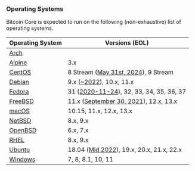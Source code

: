 ### Operating Systems

Bitcoin Core is expected to run on the following (non-exhaustive) list of operating systems.

| Operating System | Versions (EOL) |
| --- | --- |
| [Arch](https://www.archlinux.org) | |
| [Alpine](https://alpinelinux.org) | 3.x |
| [CentOS](https://www.centos.org) | 8 Stream ([May 31st, 2024](https://www.centos.org/centos-stream/)), 9 Stream |
| [Debian](https://www.debian.org) | 9.x ([~2022](https://wiki.debian.org/DebianReleases#Production_Releases)), 10.x, 11.x |
| [Fedora](https://getfedora.org) | 31 ([2020-11-24](https://fedoraproject.org/wiki/Releases/HistoricalSchedules)), 32, 33, 34, 35, 36, 37 |
| [FreeBSD](https://www.freebsd.org) | 11.x ([September 30, 2021](https://www.freebsd.org/security/)), 12.x, 13.x |
| [macOS](https://www.apple.com/au/macos) | 10.15, 11.x, 12.x, 13.x |
| [NetBSD](https://www.netbsd.org) | 8.x, 9.x |
| [OpenBSD](https://www.openbsd.org) | 6.x, 7.x |
| [RHEL](https://www.redhat.com/en/technologies/linux-platforms/enterprise-linux) | 8.x, 9.x |
| [Ubuntu](https://www.ubuntu.com) | 18.04 ([Mid 2022](https://ubuntu.com/about/release-cycle)), 19.x, 20.x, 21.x, 22.x |
| [Windows](https://developer.microsoft.com/en-us/microsoft-edge/tools/vms) | 7, 8, 8.1, 10, 11 |
